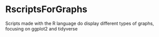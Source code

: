 # RscriptsForGraphs
Scripts made with the R language do display different types of graphs, focusing on ggplot2 and tidyverse
